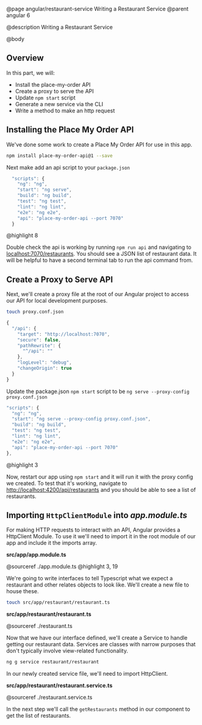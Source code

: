 @page angular/restaurant-service Writing a Restaurant Service
@parent angular 6

@description Writing a Restaurant Service

@body

## Overview

In this part, we will:

- Install the place-my-order API
- Create a proxy to serve the API
- Update `npm start` script
- Generate a new service via the CLI
- Write a method to make an http request

## Installing the Place My Order API

We've done some work to create a Place My Order API for use in this app.

```bash
npm install place-my-order-api@1 --save
```

Next make add an api script to your ``package.json``

```js
  "scripts": {
    "ng": "ng",
    "start": "ng serve",
    "build": "ng build",
    "test": "ng test",
    "lint": "ng lint",
    "e2e": "ng e2e",
    "api": "place-my-order-api --port 7070"
  }
```
@highlight 8

Double check the api is working by running ``npm run api`` and navigating to <a href="http://localhost:7070/restaurants" target="\_blank">localhost:7070/restaurants</a>. You should see a JSON list of restaurant data. It will be helpful to have a second terminal tab to run the api command from. 


## Create a Proxy to Serve API

Next, we'll create a proxy file at the root of our Angular project to access our API for local development purposes.

```bash
touch proxy.conf.json
```

```js
{
  "/api": {
    "target": "http://localhost:7070",
    "secure": false,
    "pathRewrite": {
      "^/api": ""
    },
    "logLevel": "debug",
    "changeOrigin": true
  }
}
```

Update the package.json `npm start` script to be `ng serve --proxy-config proxy.conf.json`

```js
"scripts": {
  "ng": "ng",
  "start": "ng serve --proxy-config proxy.conf.json",
  "build": "ng build",
  "test": "ng test",
  "lint": "ng lint",
  "e2e": "ng e2e",
  "api": "place-my-order-api --port 7070"
},
```
@highlight 3

Now, restart our app using `npm start` and it will run it with the proxy config we created. To test that it's working, navigate to <a href="http://localhost:4200/api/restaurants" target="_blank">http://localhost:4200/api/restaurants</a> and you should be able to see a list of restaurants.

## Importing `HttpClientModule` into _app.module.ts_

For making HTTP requests to interact with an API, Angular provides a HttpClient Module. To use it we'll need to import it in the root module of our app and include it the imports array.

__src/app/app.module.ts__

@sourceref ./app.module.ts
@highlight 3, 19


We're going to write interfaces to tell Typescript what we expect a restaurant and other relates objects to look like. We'll create a new file to house these.

```bash
touch src/app/restaurant/restaurant.ts
```

__src/app/restaurant/restaurant.ts__

@sourceref ./restaurant.ts

Now that we have our interface defined, we'll create a Service to handle getting our restaurant data. Services are classes with narrow purposes that don't typically involve view-related functionality.

```bash
ng g service restaurant/restaurant
```

In our newly created service file, we'll need to import HttpClient.

__src/app/restaurant/restaurant.service.ts__

@sourceref ./restaurant.service.ts

In the next step we'll call the `getRestaurants` method in our component to get the list of restaurants.
